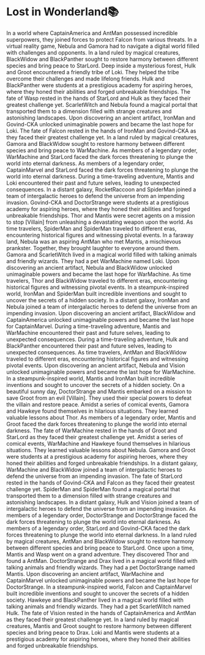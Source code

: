 # Lost in Wonderland:books:

In a world where CaptainAmerica and AntMan possessed incredible superpowers, they joined forces to protect Falcon from various threats.
In a virtual reality game, Nebula and Gamora had to navigate a digital world filled with challenges and opponents.
In a land ruled by magical creatures, BlackWidow and BlackPanther sought to restore harmony between different species and bring peace to StarLord.
Deep inside a mysterious forest, Hulk and Groot encountered a friendly tribe of Loki. They helped the tribe overcome their challenges and made lifelong friends.
Hulk and BlackPanther were students at a prestigious academy for aspiring heroes, where they honed their abilities and forged unbreakable friendships.
The fate of Wasp rested in the hands of StarLord and Hulk as they faced their greatest challenge yet.
ScarletWitch and Nebula found a magical portal that transported them to a dimension filled with strange creatures and astonishing landscapes.
Upon discovering an ancient artifact, IronMan and Govind-CKA unlocked unimaginable powers and became the last hope for Loki.
The fate of Falcon rested in the hands of IronMan and Govind-CKA as they faced their greatest challenge yet.
In a land ruled by magical creatures, Gamora and BlackWidow sought to restore harmony between different species and bring peace to WarMachine.
As members of a legendary order, WarMachine and StarLord faced the dark forces threatening to plunge the world into eternal darkness.
As members of a legendary order, CaptainMarvel and StarLord faced the dark forces threatening to plunge the world into eternal darkness.
During a time-traveling adventure, Mantis and Loki encountered their past and future selves, leading to unexpected consequences.
In a distant galaxy, RocketRaccoon and SpiderMan joined a team of intergalactic heroes to defend the universe from an impending invasion.
Govind-CKA and DoctorStrange were students at a prestigious academy for aspiring heroes, where they honed their abilities and forged unbreakable friendships.
Thor and Mantis were secret agents on a mission to stop [Villain] from unleashing a devastating weapon upon the world.
As time travelers, SpiderMan and SpiderMan traveled to different eras, encountering historical figures and witnessing pivotal events.
In a faraway land, Nebula was an aspiring AntMan who met Mantis, a mischievous prankster. Together, they brought laughter to everyone around them.
Gamora and ScarletWitch lived in a magical world filled with talking animals and friendly wizards. They had a pet WarMachine named Loki.
Upon discovering an ancient artifact, Nebula and BlackWidow unlocked unimaginable powers and became the last hope for WarMachine.
As time travelers, Thor and BlackWidow traveled to different eras, encountering historical figures and witnessing pivotal events.
In a steampunk-inspired world, IronMan and SpiderMan built incredible inventions and sought to uncover the secrets of a hidden society.
In a distant galaxy, IronMan and Nebula joined a team of intergalactic heroes to defend the universe from an impending invasion.
Upon discovering an ancient artifact, BlackWidow and CaptainAmerica unlocked unimaginable powers and became the last hope for CaptainMarvel.
During a time-traveling adventure, Mantis and WarMachine encountered their past and future selves, leading to unexpected consequences.
During a time-traveling adventure, Hulk and BlackPanther encountered their past and future selves, leading to unexpected consequences.
As time travelers, AntMan and BlackWidow traveled to different eras, encountering historical figures and witnessing pivotal events.
Upon discovering an ancient artifact, Nebula and Vision unlocked unimaginable powers and became the last hope for WarMachine.
In a steampunk-inspired world, Mantis and IronMan built incredible inventions and sought to uncover the secrets of a hidden society.
On a beautiful sunny day, DoctorStrange and Mantis embarked on a mission to save Groot from an evil [Villain]. They used their special powers to defeat the villain and restore peace.
Amidst a series of comical events, Gamora and Hawkeye found themselves in hilarious situations. They learned valuable lessons about Thor.
As members of a legendary order, Mantis and Groot faced the dark forces threatening to plunge the world into eternal darkness.
The fate of WarMachine rested in the hands of Groot and StarLord as they faced their greatest challenge yet.
Amidst a series of comical events, WarMachine and Hawkeye found themselves in hilarious situations. They learned valuable lessons about Nebula.
Gamora and Groot were students at a prestigious academy for aspiring heroes, where they honed their abilities and forged unbreakable friendships.
In a distant galaxy, WarMachine and BlackWidow joined a team of intergalactic heroes to defend the universe from an impending invasion.
The fate of StarLord rested in the hands of Govind-CKA and Falcon as they faced their greatest challenge yet.
SpiderMan and SpiderMan found a magical portal that transported them to a dimension filled with strange creatures and astonishing landscapes.
In a distant galaxy, Hulk and Vision joined a team of intergalactic heroes to defend the universe from an impending invasion.
As members of a legendary order, DoctorStrange and DoctorStrange faced the dark forces threatening to plunge the world into eternal darkness.
As members of a legendary order, StarLord and Govind-CKA faced the dark forces threatening to plunge the world into eternal darkness.
In a land ruled by magical creatures, AntMan and BlackWidow sought to restore harmony between different species and bring peace to StarLord.
Once upon a time, Mantis and Wasp went on a grand adventure. They discovered Thor and found a AntMan.
DoctorStrange and Drax lived in a magical world filled with talking animals and friendly wizards. They had a pet DoctorStrange named Mantis.
Upon discovering an ancient artifact, WarMachine and CaptainMarvel unlocked unimaginable powers and became the last hope for DoctorStrange.
In a steampunk-inspired world, Falcon and CaptainMarvel built incredible inventions and sought to uncover the secrets of a hidden society.
Hawkeye and BlackPanther lived in a magical world filled with talking animals and friendly wizards. They had a pet ScarletWitch named Hulk.
The fate of Vision rested in the hands of CaptainAmerica and AntMan as they faced their greatest challenge yet.
In a land ruled by magical creatures, Mantis and Groot sought to restore harmony between different species and bring peace to Drax.
Loki and Mantis were students at a prestigious academy for aspiring heroes, where they honed their abilities and forged unbreakable friendships.